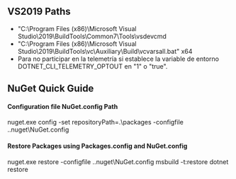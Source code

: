 ## VS2019 Paths
- "C:\Program Files (x86)\Microsoft Visual Studio\2019\BuildTools\Common7\Tools\vsdevcmd
- "C:\Program Files (x86)\Microsoft Visual Studio\2019\BuildTools\vc\Auxiliary\Build\vcvarsall.bat" x64
- Para no participar en la telemetría si establece la variable de entorno DOTNET_CLI_TELEMETRY_OPTOUT en "1" o "true".


## NuGet Quick Guide
#### Configuration file NuGet.config Path
nuget.exe config -set repositoryPath=.\packages -configfile .\.nuget\NuGet.config

#### Restore Packages using Packages.config and NuGet.config
nuget.exe restore -configfile .\.nuget\NuGet.config
msbuild -t:restore
dotnet restore
